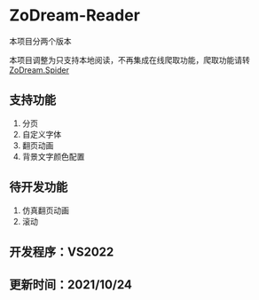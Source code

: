 # ZoDream-Reader

本项目分两个版本

本项目调整为只支持本地阅读，不再集成在线爬取功能，爬取功能请转[ZoDream.Spider](https://github.com/zx648383079/ZoDream.Spider)


## 支持功能

1. 分页
2. 自定义字体
3. 翻页动画
4. 背景文字颜色配置

## 待开发功能

1. 仿真翻页动画
2. 滚动

## 开发程序：VS2022

## 更新时间：2021/10/24